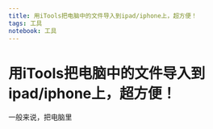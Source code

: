 ```yaml
---
title: 用iTools把电脑中的文件导入到ipad/iphone上，超方便！
tags: 工具
notebook: 工具
---
```

# 用iTools把电脑中的文件导入到ipad/iphone上，超方便！
一般来说，把电脑里
